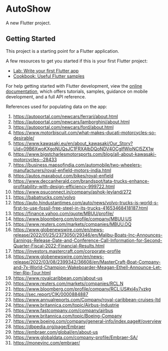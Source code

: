 # AutoShow

A new Flutter project.

## Getting Started

This project is a starting point for a Flutter application.

A few resources to get you started if this is your first Flutter project:

- [Lab: Write your first Flutter app](https://docs.flutter.dev/get-started/codelab)
- [Cookbook: Useful Flutter samples](https://docs.flutter.dev/cookbook)

For help getting started with Flutter development, view the
[online documentation](https://docs.flutter.dev/), which offers tutorials,
samples, guidance on mobile development, and a full API reference.

References used for populating data on the app:
1. https://autoportal.com/newcars/ferrari/about.html
2. https://autoportal.com/newcars/lamborghini/about.html
3. https://autoportal.com/newcars/ford/about.html
4. https://www.motorbiscuit.com/what-makes-ducati-motorcycles-so-desirable/
5. https://www.kawasaki.eu/en/about_kawasaki/Our_Story?Uid=09B6XwoKXgoNUQsJC1FRXAlbDQoNDV4OCglfWloNCl5ZX1w
6. https://www.bigstcharlesmotorsports.com/blog/all-about-kawasaki-motorcycles--28433
7. https://business.mapsofindia.com/automobile/two-wheelers-manufacturers/royal-enfield-motors-india.html
8. https://autos.maxabout.com/bikes/royal-enfield
9. https://www.deccanherald.com/brandspot/tata-trucks-enhance-profitability-with-design-efficiency-999722.html
10. https://www.psuconnect.in/company/ashok-leyland/272
11. https://babatrucks.com/volvo
12. https://auto.hindustantimes.com/auto/news/volvo-trucks-is-world-s-first-to-use-fossil-free-steel-in-its-trucks-41653468418187.html
13. https://finance.yahoo.com/quote/MBUU/profile/
14. https://www.bloomberg.com/profile/company/MBUU:US 
15. https://www.reuters.com/markets/companies/MBUU.OQ
16. https://www.globenewswire.com/en/news-release/2022/01/25/2373050/29346/en/Malibu-Boats-Inc-Announces-Earnings-Release-Date-and-Conference-Call-Information-for-Second-Quarter-Fiscal-2022-Financial-Results.html
17. https://investors.mastercraft.com/corporate-profile
18. https://www.globenewswire.com/en/news-release/2022/03/08/2399342/36608/en/MasterCraft-Boat-Company-and-7x-World-Champion-Wakeboarder-Meagan-Ethell-Announce-Let-Her-Rip-Tour.html
19. https://www.royalcaribbean.com/about-us
20. https://www.reuters.com/markets/companies/RCL.N
21. https://www.bloomberg.com/profile/company/RCL:US#xj4y7vzkg
22. https://sec.report/CIK/0000884887
23. https://www.annualreports.com/Company/royal-caribbean-cruises-ltd
24. https://www.britannica.com/topic/Airbus-Industrie
25. https://www.fastcompany.com/company/airbus 
26. https://www.britannica.com/topic/Boeing-Company
27. https://www.boeing.com/company/general-info/index.page#/overview
28. https://dbpedia.org/page/Embraer
29. https://embraer.com/global/en/about-us
30. https://www.globaldata.com/company-profile/Embraer-SA/
31. https://moneyinc.com/embraer/
